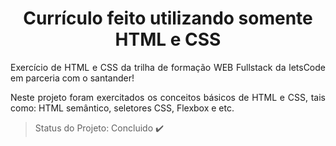 <h1 align="center"> Currículo feito utilizando somente HTML e CSS </h1>
<p align="justify"> Exercício de HTML e CSS da trilha de formação WEB Fullstack da letsCode em parceria com o santander! </p>

<p align="justify"> Neste projeto foram exercitados os conceitos básicos de HTML e CSS, tais como: HTML semântico, seletores CSS, Flexbox e etc. </p>

> Status do Projeto: Concluido :heavy_check_mark:

